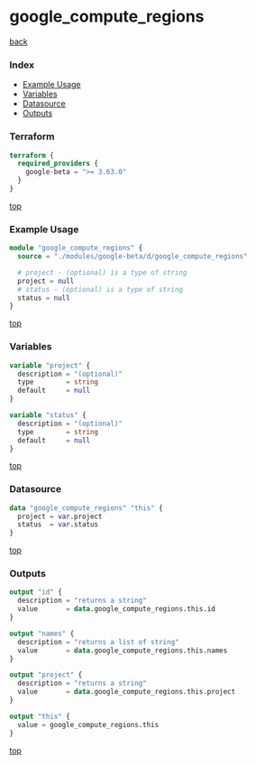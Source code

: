 # google_compute_regions

[back](../google-beta.md)

### Index

- [Example Usage](#example-usage)
- [Variables](#variables)
- [Datasource](#datasource)
- [Outputs](#outputs)

### Terraform

```terraform
terraform {
  required_providers {
    google-beta = ">= 3.63.0"
  }
}
```

[top](#index)

### Example Usage

```terraform
module "google_compute_regions" {
  source = "./modules/google-beta/d/google_compute_regions"

  # project - (optional) is a type of string
  project = null
  # status - (optional) is a type of string
  status = null
}
```

[top](#index)

### Variables

```terraform
variable "project" {
  description = "(optional)"
  type        = string
  default     = null
}

variable "status" {
  description = "(optional)"
  type        = string
  default     = null
}
```

[top](#index)

### Datasource

```terraform
data "google_compute_regions" "this" {
  project = var.project
  status  = var.status
}
```

[top](#index)

### Outputs

```terraform
output "id" {
  description = "returns a string"
  value       = data.google_compute_regions.this.id
}

output "names" {
  description = "returns a list of string"
  value       = data.google_compute_regions.this.names
}

output "project" {
  description = "returns a string"
  value       = data.google_compute_regions.this.project
}

output "this" {
  value = google_compute_regions.this
}
```

[top](#index)